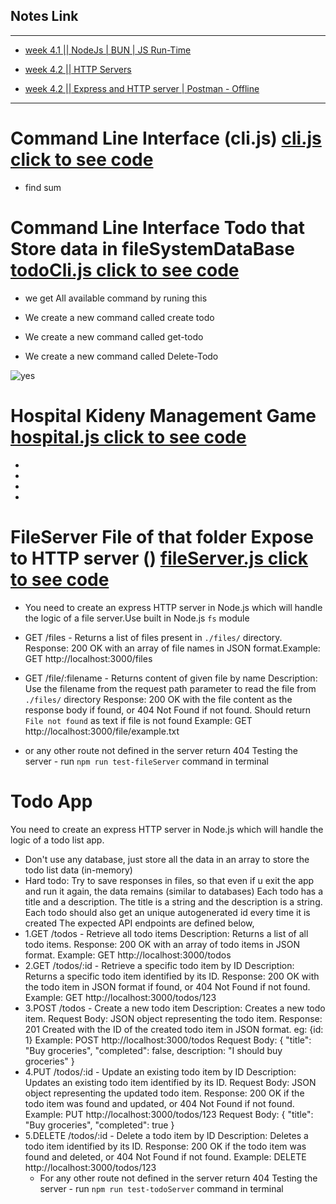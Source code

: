 ## Notes Link

---

- [week 4.1 || NodeJs | BUN | JS Run-Time](https://petal-estimate-4e9.notion.site/Node-js-Bun-and-JS-runtimes-a09a41ccd61c4f498e55750c9a1c9b34)

- [week 4.2 || HTTP Servers](https://petal-estimate-4e9.notion.site/Intro-to-HTTP-26c5803f153b4401aa76e9fac08ac427)

- [week 4.2 || Express and HTTP server | Postman - Offline](https://100x-b-mcdn.akamai.net.in/cohort-2-slides/express2.pdf)

---

# Command Line Interface (cli.js) [cli.js click to see code](./cli.js)

- find sum

# Command Line Interface Todo that Store data in fileSystemDataBase  [todoCli.js click to see code](./todoCLI.js)

- we get All available command by runing this

- We create a new command called create todo

- We create a new command called get-todo

- We create a new command called Delete-Todo

![yes](/Users/vikram/Coding/Web-Dev-Cohort/week4/assets/yes.png)

# Hospital Kideny Management Game [hospital.js click to see code](./hospital.js)

-

-

-

-

# FileServer File of that folder Expose to HTTP server () [fileServer.js click to see code](./fileServer.js)

- You need to create an express HTTP server in Node.js which will handle the logic of a file server.Use built in Node.js `fs` module

- GET /files - Returns a list of files present in `./files/` directory. Response: 200 OK with an array of file names in JSON format.Example: GET http://localhost:3000/files

- GET /file/:filename - Returns content of given file by name
  Description: Use the filename from the request path parameter to read the file from `./files/` directory
  Response: 200 OK with the file content as the response body if found, or 404 Not Found if not found. Should return `File not found` as text if file is not found
  Example: GET http://localhost:3000/file/example.txt

- or any other route not defined in the server return 404
  Testing the server - run `npm run test-fileServer` command in terminal

# Todo App

You need to create an express HTTP server in Node.js which will handle the logic of a todo list app.

- Don't use any database, just store all the data in an array to store the todo list data (in-memory)
- Hard todo: Try to save responses in files, so that even if u exit the app and run it again, the data remains (similar to databases)
  Each todo has a title and a description. The title is a string and the description is a string.
  Each todo should also get an unique autogenerated id every time it is created
  The expected API endpoints are defined below,
- 1.GET /todos - Retrieve all todo items
  Description: Returns a list of all todo items.
  Response: 200 OK with an array of todo items in JSON format.
  Example: GET http://localhost:3000/todos
- 2.GET /todos/:id - Retrieve a specific todo item by ID
  Description: Returns a specific todo item identified by its ID.
  Response: 200 OK with the todo item in JSON format if found, or 404 Not Found if not found.
  Example: GET http://localhost:3000/todos/123
- 3.POST /todos - Create a new todo item
  Description: Creates a new todo item.
  Request Body: JSON object representing the todo item.
  Response: 201 Created with the ID of the created todo item in JSON format. eg: {id: 1}
  Example: POST http://localhost:3000/todos
  Request Body: { "title": "Buy groceries", "completed": false, description: "I should buy groceries" }
- 4.PUT /todos/:id - Update an existing todo item by ID
  Description: Updates an existing todo item identified by its ID.
  Request Body: JSON object representing the updated todo item.
  Response: 200 OK if the todo item was found and updated, or 404 Not Found if not found.
  Example: PUT http://localhost:3000/todos/123
  Request Body: { "title": "Buy groceries", "completed": true }
- 5.DELETE /todos/:id - Delete a todo item by ID
  Description: Deletes a todo item identified by its ID.
  Response: 200 OK if the todo item was found and deleted, or 404 Not Found if not found.
  Example: DELETE http://localhost:3000/todos/123
  - For any other route not defined in the server return 404
    Testing the server - run `npm run test-todoServer` command in terminal
